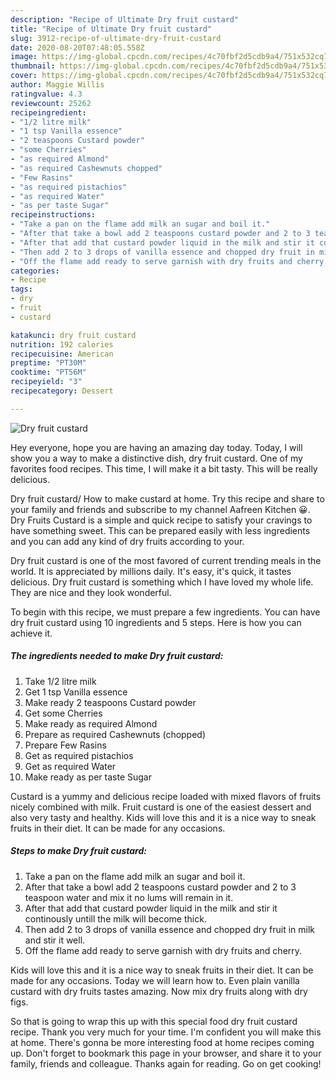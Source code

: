 ```yaml
---
description: "Recipe of Ultimate Dry fruit custard"
title: "Recipe of Ultimate Dry fruit custard"
slug: 3912-recipe-of-ultimate-dry-fruit-custard
date: 2020-08-20T07:48:05.558Z
image: https://img-global.cpcdn.com/recipes/4c70fbf2d5cdb9a4/751x532cq70/dry-fruit-custard-recipe-main-photo.jpg
thumbnail: https://img-global.cpcdn.com/recipes/4c70fbf2d5cdb9a4/751x532cq70/dry-fruit-custard-recipe-main-photo.jpg
cover: https://img-global.cpcdn.com/recipes/4c70fbf2d5cdb9a4/751x532cq70/dry-fruit-custard-recipe-main-photo.jpg
author: Maggie Willis
ratingvalue: 4.3
reviewcount: 25262
recipeingredient:
- "1/2 litre milk"
- "1 tsp Vanilla essence"
- "2 teaspoons Custard powder"
- "some Cherries"
- "as required Almond"
- "as required Cashewnuts chopped"
- "Few Rasins"
- "as required pistachios"
- "as required Water"
- "as per taste Sugar"
recipeinstructions:
- "Take a pan on the flame add milk an sugar and boil it."
- "After that take a bowl add 2 teaspoons custard powder and 2 to 3 teaspoon water and mix it no lums will remain in it."
- "After that add that custard powder liquid in the milk and stir it continously untill the milk will become thick."
- "Then add 2 to 3 drops of vanilla essence and chopped dry fruit in milk and stir it well."
- "Off the flame add ready to serve garnish with dry fruits and cherry."
categories:
- Recipe
tags:
- dry
- fruit
- custard

katakunci: dry fruit custard 
nutrition: 192 calories
recipecuisine: American
preptime: "PT30M"
cooktime: "PT56M"
recipeyield: "3"
recipecategory: Dessert

---
```



![Dry fruit custard](https://img-global.cpcdn.com/recipes/4c70fbf2d5cdb9a4/751x532cq70/dry-fruit-custard-recipe-main-photo.jpg)

Hey everyone, hope you are having an amazing day today. Today, I will show you a way to make a distinctive dish, dry fruit custard. One of my favorites food recipes. This time, I will make it a bit tasty. This will be really delicious.

Dry fruit custard/ How to make custard at home. Try this recipe and share to your family and friends and subscribe to my channel Aafreen Kitchen 😀. Dry Fruits Custard is a simple and quick recipe to satisfy your cravings to have something sweet. This can be prepared easily with less ingredients and you can add any kind of dry fruits according to your.

Dry fruit custard is one of the most favored of current trending meals in the world. It is appreciated by millions daily. It's easy, it's quick, it tastes delicious. Dry fruit custard is something which I have loved my whole life. They are nice and they look wonderful.


To begin with this recipe, we must prepare a few ingredients. You can have dry fruit custard using 10 ingredients and 5 steps. Here is how you can achieve it.

<!--inarticleads1-->

##### The ingredients needed to make Dry fruit custard:

1. Take 1/2 litre milk
1. Get 1 tsp Vanilla essence
1. Make ready 2 teaspoons Custard powder
1. Get some Cherries
1. Make ready as required Almond
1. Prepare as required Cashewnuts (chopped)
1. Prepare Few Rasins
1. Get as required pistachios
1. Get as required Water
1. Make ready as per taste Sugar


Custard is a yummy and delicious recipe loaded with mixed flavors of fruits nicely combined with milk. Fruit custard is one of the easiest dessert and also very tasty and healthy. Kids will love this and it is a nice way to sneak fruits in their diet. It can be made for any occasions. 

<!--inarticleads2-->

##### Steps to make Dry fruit custard:

1. Take a pan on the flame add milk an sugar and boil it.
1. After that take a bowl add 2 teaspoons custard powder and 2 to 3 teaspoon water and mix it no lums will remain in it.
1. After that add that custard powder liquid in the milk and stir it continously untill the milk will become thick.
1. Then add 2 to 3 drops of vanilla essence and chopped dry fruit in milk and stir it well.
1. Off the flame add ready to serve garnish with dry fruits and cherry.


Kids will love this and it is a nice way to sneak fruits in their diet. It can be made for any occasions. Today we will learn how to. Even plain vanilla custard with dry fruits tastes amazing. Now mix dry fruits along with dry figs. 

So that is going to wrap this up with this special food dry fruit custard recipe. Thank you very much for your time. I'm confident you will make this at home. There's gonna be more interesting food at home recipes coming up. Don't forget to bookmark this page in your browser, and share it to your family, friends and colleague. Thanks again for reading. Go on get cooking!
